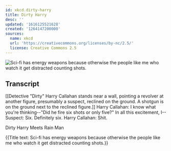 ```yaml
---
id: xkcd.dirty-harry
title: Dirty Harry
desc: ''
updated: '1616125521628'
created: '1264147200000'
sources:
  name: xkcd
  url: 'https://creativecommons.org/licenses/by-nc/2.5/'
  license: Creative Commons 2.5
---
```

![Sci-fi has energy weapons because otherwise the people like me who watch it get distracted counting shots.](https://imgs.xkcd.com/comics/dirty_harry.png)

## Transcript
[[Detective "Dirty" Harry Callahan stands near a wall, pointing a revolver at another figure, presumably a suspect, reclined on the ground. A shotgun is on the ground next to the reclined figure.]]
Harry Callahan: I know what you're thinking--"Did he fire six shots or only five?" In all this excitement, I--
Suspect: Six. Definitely six.
Harry Callahan: Shit.

Dirty Harry Meets Rain Man

{{Title text: Sci-fi has energy weapons because otherwise the people like me who watch it get distracted counting shots.}}
